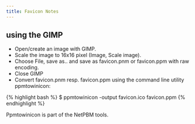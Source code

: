 ```yaml
---
title: Favicon Notes
---
```


## using the GIMP

* Open/create an image with GIMP.
* Scale the image to 16x16 pixel (Image, Scale image).
* Choose File, save as.. and save as favicon.pnm or favicon.ppm with raw encoding.
* Close GIMP
* Convert favicon.pnm resp. favicon.ppm using the command line utility ppmtowinicon:

{% highlight bash %}
$ ppmtowinicon -output favicon.ico favicon.ppm
{% endhighlight %}

Ppmtowinicon is part of the NetPBM tools.
